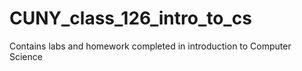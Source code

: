 # CUNY_class_126_intro_to_cs
Contains labs and homework completed in introduction to Computer Science
